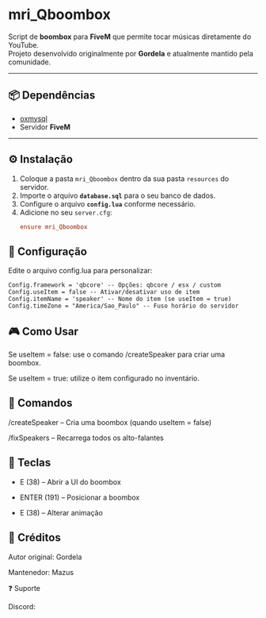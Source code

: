 # mri_Qboombox

Script de **boombox** para **FiveM** que permite tocar músicas diretamente do YouTube.  
Projeto desenvolvido originalmente por **Gordela** e atualmente mantido pela comunidade.

---

## 📦 Dependências

- [oxmysql](https://github.com/overextended/oxmysql)
- Servidor **FiveM**

---

## ⚙️ Instalação

1. Coloque a pasta `mri_Qboombox` dentro da sua pasta `resources` do servidor.
2. Importe o arquivo **`database.sql`** para o seu banco de dados.
3. Configure o arquivo **`config.lua`** conforme necessário.
4. Adicione no seu `server.cfg`:
   ```cfg
   ensure mri_Qboombox
   ```

## 🔧 Configuração

Edite o arquivo config.lua para personalizar:

```
Config.framework = 'qbcore' -- Opções: qbcore / esx / custom
Config.useItem = false -- Ativar/desativar uso de item
Config.itemName = 'speaker' -- Nome do item (se useItem = true)
Config.timeZone = "America/Sao_Paulo" -- Fuso horário do servidor
```

## 🎮 Como Usar

Se useItem = false: use o comando /createSpeaker para criar uma boombox.

Se useItem = true: utilize o item configurado no inventário.

## 📜 Comandos

/createSpeaker – Cria uma boombox (quando useItem = false)

/fixSpeakers – Recarrega todos os alto-falantes

## 📌 Teclas

- E (38) – Abrir a UI do boombox

- ENTER (191) – Posicionar a boombox

- E (38) – Alterar animação

## 🤝 Créditos

Autor original: Gordela

Mantenedor: Mazus

❓ Suporte

Discord:
